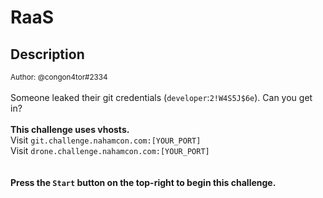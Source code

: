 # RaaS

## Description

<small>Author: @congon4tor#2334</small><br><br>Someone leaked their git credentials (<code>developer</code>:<code>2!W4S5J$6e</code>). Can you get in? <br><br> <b>This challenge uses vhosts. </b><br> Visit <code>git.challenge.nahamcon.com:[YOUR_PORT]</code><br> Visit <code>drone.challenge.nahamcon.com:[YOUR_PORT]</code><br> <br><br> <b>Press the <code>Start</code> button on the top-right to begin this challenge.</b>


